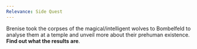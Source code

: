 ```yaml
---
Relevance: Side Quest
---
```

Brenise took the corpses of the magical/intelligent wolves to Bombelfeld to analyse them at a temple and unveil more about their prehuman existence. **Find out what the results are**.